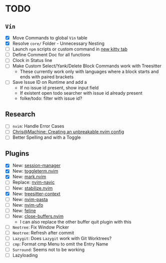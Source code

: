 # TODO

## `Vin`

- [x] Move Commands to global `Vin` table
- [x] Resolve `core/` Folder - Unnecessary Nesting
- [ ] Launch `npm` scripts or custom command in [new kitty tab](https://sw.kovidgoyal.net/kitty/remote-control/#)
- [ ] Define Comment Doc for all functions
- [ ] Clock in Status line
- [ ] Make Custom Select/Yank/Delete Block Commands work with Treesitter
  - These currently work only with languages where a block starts and ends with paired brackets
- [ ] Save Issue ID on Runtime and add a 
  - If no issue id present, show input field
  - If existent open todo searcher with issue id already present
  - folke/todo: filter with issue id?

## Research

- [ ] `nvim`: Handle Error Cases
- [ ] [Chris@Machine: Creating an unbreakable nvim config](https://www.youtube.com/watch?v=Vghglz2oR0c)
- [ ] Better Spelling and with a Toggle

## Plugins

- [x] New: [session-manager](https://github.com/Shatur/neovim-session-manager)
- [x] New: [toggleterm.nvim](https://github.com/akinsho/toggleterm.nvim)
- [x] New: [mark.nvim](https://github.com/chentoast/marks.nvim)
- [ ] Replace: [nvim-navic](https://github.com/SmiteshP/nvim-navic)
- [ ] New: [stabilize.nvim](https://github.com/luukvbaal/stabilize.nvim)
- [x] New: [treesitter-context](https://github.com/nvim-treesitter/nvim-treesitter-context)
- [ ] New: [nvim-pasta](https://github.com/hrsh7th/nvim-pasta)
- [ ] New: [nvim-ufo](https://github.com/kevinhwang91/nvim-ufo)
- [ ] New: [feline](https://github.com/feline-nvim/feline.nvim)
- [ ] New: [close-buffers.nvim](https://github.com/kazhala/close-buffers.nvim)
  - I can also replace the other buffer quit plugin with this
- [ ] `Neotree`: Fix Window Picker
- [ ] `Neotree`: Refresh after commit
- [ ] `Lazygit`: Does `Lazygit` work with Git Worktrees?
- [ ] `cmp`: Format cmp Menu to omit the Entry Name
- [ ] `Surround`: Seems not to be working
- [ ] Lazyloading
